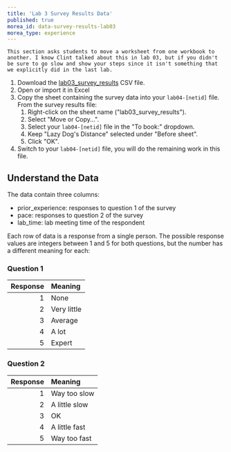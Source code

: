 ```yaml
---
title: 'Lab 3 Survey Results Data'
published: true
morea_id: data-survey-results-lab03
morea_type: experience
---
```

``` facilitator-guide
This section asks students to move a worksheet from one workbook to another. I know Clint talked about this in lab 03, but if you didn't be sure to go slow and show your steps since it isn't something that we explicitly did in the last lab.
```

1. Download the [lab03_survey_results](../../data/lab03_survey_results.csv) CSV file. 
2. Open or import it in Excel
3. Copy the sheet containing the survey data into your `lab04-[netid]` file. From the survey results file:
   1. Right-click on the sheet name ("lab03_survey_results").
   2. Select "Move or Copy...".
   3. Select your `lab04-[netid]` file in the "To book:" dropdown.
   4. Keep "Lazy Dog's Distance" selected under "Before sheet".
   5. Click "OK".
3. Switch to your `lab04-[netid]` file, you will do the remaining work
   in this file.

## Understand the Data

The data contain three columns:

- prior_experience: responses to question 1 of the survey
- pace: responses to question 2 of the survey
- lab_time: lab meeting time of the respondent

Each row of data is a response from a single person. The possible
response values are integers between 1 and 5 for both questions, but
the number has a different meaning for each:

### Question 1

| Response | Meaning     |
|---------:|:------------|
|        1 | None        |
|        2 | Very little |
|        3 | Average     |
|        4 | A lot       |
|        5 | Expert      |

### Question 2

| Response | Meaning       |
|---------:|:--------------|
|        1 | Way too slow  |
|        2 | A little slow |
|        3 | OK            |
|        4 | A little fast |
|        5 | Way too fast  |
